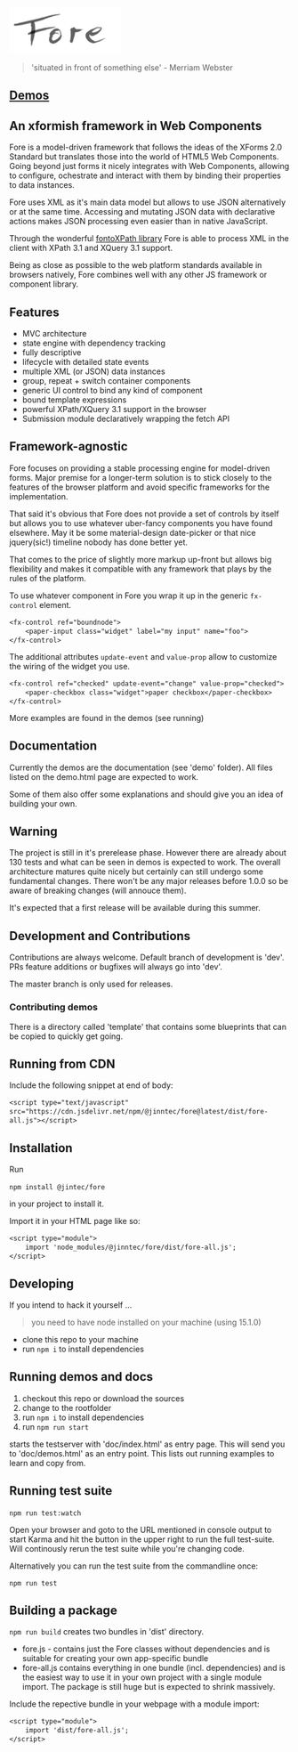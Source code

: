 
![logo](resources/images/light-200.png)

>'situated in front of something else' - Merriam Webster

## [Demos](https://jinntec.github.io/Fore)


## An xformish framework in Web Components

Fore is a model-driven framework that follows the ideas of the XForms 2.0
Standard but translates those into the world of HTML5 Web Components. Going beyond just forms it nicely integrates with Web Components, allowing to configure, 
ochestrate and interact with them by binding their properties to data instances.

Fore uses XML as it's main data model but allows to use JSON alternatively or at the same time. Accessing and mutating JSON data with declarative
actions makes JSON processing even easier than in native JavaScript.

Through the wonderful [fontoXPath library](https://github.com/FontoXML/fontoxpath) Fore is able to process XML in the client with XPath 3.1 and 
XQuery 3.1 support.

Being as close as possible to the web platform standards available in browsers natively, Fore combines well with any other 
JS framework or component library.


## Features

* MVC architecture 
* state engine with dependency tracking
* fully descriptive
* lifecycle with detailed state events
* multiple XML (or JSON) data instances
* group, repeat + switch container components
* generic UI control to bind any kind of component 
* bound template expressions
* powerful XPath/XQuery 3.1 support in the browser
* Submission module declaratively wrapping the fetch API

## Framework-agnostic

Fore focuses on providing a stable processing engine for model-driven
forms. Major premise for a longer-term solution is to stick closely to the features
of the browser platform and avoid specific frameworks for the implementation.

That said it's obvious that Fore does not provide a set of controls
by itself but allows you to use whatever uber-fancy components you have
found elsewhere. May it be some material-design date-picker or 
that nice jquery(sic!) timeline nobody has done better yet. 

That comes to the price of slightly more markup up-front
but allows big flexibility and makes it compatible with any framework
that plays by the rules of the platform.

To use whatever component in Fore you wrap it up in the generic
`fx-control` element.

```
<fx-control ref="boundnode">
    <paper-input class="widget" label="my input" name="foo">
</fx-control>
```

The additional attributes `update-event` and `value-prop` allow to 
customize the wiring of the widget you use. 

```
<fx-control ref="checked" update-event="change" value-prop="checked">
    <paper-checkbox class="widget">paper checkbox</paper-checkbox>
</fx-control>
```

More examples are found in the demos (see running)

## Documentation

Currently the demos are the documentation (see 'demo' folder). All files listed on the demo.html page are expected to work.

Some of them also offer some explanations and should give you an idea of building your own.

## Warning

The project is still in it's prerelease phase. However there are already about 130 tests and what can be seen in demos is expected to work. The overall architecture matures quite nicely but certainly can still undergo some fundamental changes. There won't be any major releases before 1.0.0 so be aware of breaking changes (will annouce them). 

It's expected that a first release will be available during this summer.

## Development and Contributions

Contributions are always welcome. Default branch of development is 'dev'. PRs
feature additions or bugfixes will always go into 'dev'.

The master branch is only used for releases. 

### Contributing demos

There is a directory called 'template' that contains some blueprints that can be copied to quickly get going.

## Running from CDN

Include the following snippet at end of body:

```
<script type="text/javascript" src="https://cdn.jsdelivr.net/npm/@jinntec/fore@latest/dist/fore-all.js"></script>
```
## Installation

Run

```npm install @jintec/fore```

in your project to install it.

Import it in your HTML page like so:

```
<script type="module">
    import 'node_modules/@jinntec/fore/dist/fore-all.js';
</script>
```

## Developing

If you intend to hack it yourself ...

> you need to have node installed on your machine (using 15.1.0)

* clone this repo to your machine
* run `npm i` to install dependencies

## Running demos and docs

1. checkout this repo or download the sources
1. change to the rootfolder
1. run `npm i` to install dependencies
1. run `npm run start`

starts the testserver with 'doc/index.html' as entry page. This will send you to 'doc/demos.html' as an
entry point. This lists out running examples to learn and copy from.

## Running test suite

`npm run test:watch`
 
Open your browser and goto to the URL mentioned in console output to start Karma and hit the button in the upper right to run the full test-suite. Will
continously rerun the test suite while you're changing code.

Alternatively you can run the test suite from the commandline once:
```
npm run test
```

## Building a package

```npm run build``` creates two bundles in 'dist' directory.

* fore.js - contains just the Fore classes without dependencies and is suitable for creating your own app-specific bundle
* fore-all.js contains everything in one bundle (incl. dependencies) and is the easiest way to use it in your own project with a single module import. 
The package is still huge but is expected to shrink massively.

Include the repective bundle in your webpage with a module import:
```
<script type="module">
    import 'dist/fore-all.js';
</script>
```

